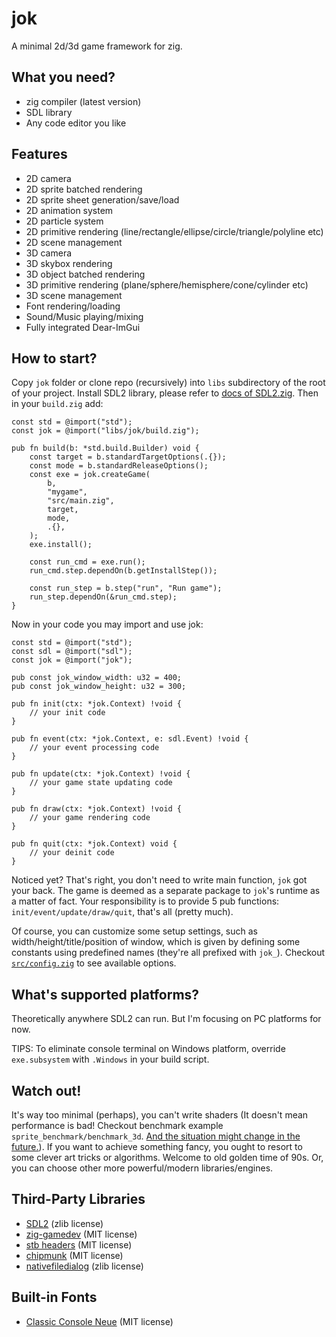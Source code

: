 # jok
A minimal 2d/3d game framework for zig.

## What you need?
* zig compiler (latest version)
* SDL library
* Any code editor you like

## Features
* 2D camera
* 2D sprite batched rendering
* 2D sprite sheet generation/save/load
* 2D animation system
* 2D particle system
* 2D primitive rendering (line/rectangle/ellipse/circle/triangle/polyline etc)
* 2D scene management
* 3D camera
* 3D skybox rendering
* 3D object batched rendering
* 3D primitive rendering (plane/sphere/hemisphere/cone/cylinder etc)
* 3D scene management
* Font rendering/loading
* Sound/Music playing/mixing
* Fully integrated Dear-ImGui

## How to start?
Copy `jok` folder or clone repo (recursively) into `libs` subdirectory of the root of your project.
Install SDL2 library, please refer to [docs of SDL2.zig](https://github.com/MasterQ32/SDL.zig).
Then in your `build.zig` add:

```zig
const std = @import("std");
const jok = @import("libs/jok/build.zig");

pub fn build(b: *std.build.Builder) void {
    const target = b.standardTargetOptions(.{});
    const mode = b.standardReleaseOptions();
    const exe = jok.createGame(
        b, 
        "mygame",
        "src/main.zig",
        target,
        mode,
        .{},
    );
    exe.install();

    const run_cmd = exe.run();
    run_cmd.step.dependOn(b.getInstallStep());

    const run_step = b.step("run", "Run game");
    run_step.dependOn(&run_cmd.step);
}
```

Now in your code you may import and use jok:

```zig
const std = @import("std");
const sdl = @import("sdl");
const jok = @import("jok");

pub const jok_window_width: u32 = 400;
pub const jok_window_height: u32 = 300;

pub fn init(ctx: *jok.Context) !void {
    // your init code
}

pub fn event(ctx: *jok.Context, e: sdl.Event) !void {
    // your event processing code
}

pub fn update(ctx: *jok.Context) !void {
    // your game state updating code
}

pub fn draw(ctx: *jok.Context) !void {
    // your game rendering code
}

pub fn quit(ctx: *jok.Context) void {
    // your deinit code
}
```

Noticed yet? That's right, you don't need to write main function, `jok` got your back.
The game is deemed as a separate package to `jok`'s runtime as a matter of fact. 
Your responsibility is to provide 5 pub functions: `init/event/update/draw/quit`, that's all (pretty much).

Of course, you can customize some setup settings, such as width/height/title/position of window,
which is given by defining some constants using predefined names (they're all prefixed with `jok_`).
Checkout [`src/config.zig`](https://github.com/Jack-Ji/jok/blob/main/src/config.zig) to see available options.

## What's supported platforms?
Theoretically anywhere SDL2 can run. But I'm focusing on PC platforms for now.

TIPS: To eliminate console terminal on Windows platform, override `exe.subsystem` with `.Windows` in your build script.

## Watch out!
It's way too minimal (perhaps), you can't write shaders (It doesn't mean performance is bad! Checkout
benchmark example `sprite_benchmark/benchmark_3d`. [And the situation might change in the future.](https://gist.github.com/icculus/f731224bef3906e4c5e8cbed6f98bb08)).
If you want to achieve something fancy, you ought to resort to some clever art tricks or algorithms.
Welcome to old golden time of 90s. Or, you can choose other more powerful/modern libraries/engines.

## Third-Party Libraries
* [SDL2](https://www.libsdl.org) (zlib license)
* [zig-gamedev](https://github.com/michal-z/zig-gamedev) (MIT license)
* [stb headers](https://github.com/nothings/stb) (MIT license)
* [chipmunk](https://chipmunk-physics.net/) (MIT license)
* [nativefiledialog](https://github.com/mlabbe/nativefiledialog) (zlib license)

## Built-in Fonts
* [Classic Console Neue](http://webdraft.hu/fonts/classic-console/) (MIT license)

